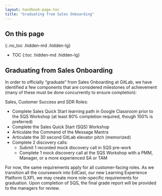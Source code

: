 ```yaml
---
layout: handbook-page-toc
title: "Graduating from Sales Onboarding"
---
```


## On this page
{:.no_toc .hidden-md .hidden-lg}

- TOC
{:toc .hidden-md .hidden-lg}

## Graduating from Sales Onboarding
In order to officially “graduate” from Sales Onboarding at GitLab, we have identified a few components that are considered milestones of achievement (many of these must be done concurrently to ensure completion):

Sales, Customer Success and SDR Roles:
*  Complete Sales Quick Start learning path in Google Classroom prior to the SQS Workshop (at least 80% completion required, though 100% is preferred)
*  Complete the Sales Quick Start (SQS) Workshop
*  Articulate the Command of the Message Mantra
*  Articulate the 30 second GitLab elevator pitch (memorized)
*  Complete 2 discovery calls:
   - Submit 1 recorded mock discovery call in SQS pre-work
   - Complete 1 mock discovery call at the SQS Workshop with a PMM, Manager, or a more experienced SA or TAM

For now, the same requirements apply for all customer-facing roles. As we transition all the coursework into EdCast, our new Learning Experience Platform (LXP), we may create more role-specific requirements for graduation. Upon completion of SQS, the final grade report will be provided to the managers for review.
